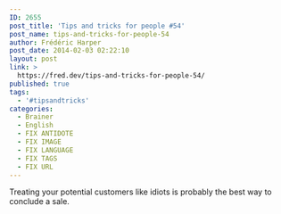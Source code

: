 ```yaml
---
ID: 2655
post_title: 'Tips and tricks for people #54'
post_name: tips-and-tricks-for-people-54
author: Frédéric Harper
post_date: 2014-02-03 02:22:10
layout: post
link: >
  https://fred.dev/tips-and-tricks-for-people-54/
published: true
tags:
  - '#tipsandtricks'
categories:
  - Brainer
  - English
  - FIX ANTIDOTE
  - FIX IMAGE
  - FIX LANGUAGE
  - FIX TAGS
  - FIX URL
---
```

<p>Treating your potential customers like idiots is probably the best way to conclude a sale.</p> 